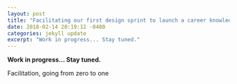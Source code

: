 ```yaml
---
layout: post
title: "Facilitating our first design sprint to launch a career knowledge sharing product"
date: 2018-02-14 20:19:12 -0400
categories: jekyll update
excerpt: "Work in progress... Stay tuned."
---
```

**Work in progress... Stay tuned.**

Facilitation, going from zero to one